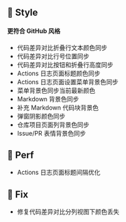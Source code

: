 ## 🌈 Style

#### 更符合 GitHub 风格

- 代码差异对比折叠行文本颜色同步
- 代码差异对比行号位置同步
- 代码差异对比按钮和折叠行高度同步
- Actions 日志页面标题颜色同步
- Actions 日志页面设置菜单背景色同步
- 菜单背景色同步当前最新颜色
- Markdown 背景色同步
- 补充 Markdown 代码块背景色
- 弹窗阴影颜色同步
- 仓库项目页面列背景色同步
- Issue/PR 表情背景色同步

## 🎈 Perf

- Actions 日志页面标题间隔优化

## 🐞 Fix

- 修复代码差异对比分列视图下颜色丢失

